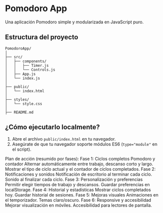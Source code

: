 # Pomodoro App

Una aplicación Pomodoro simple y modularizada en JavaScript puro.

## Estructura del proyecto

```
PomodoroApp/
│
├── src/
│   ├── components/
│   │   ├── Timer.js
│   │   └── Controls.js
│   ├── App.js
│   └── index.js
│
├── public/
│   └── index.html
│
├── styles/
│   └── style.css
│
├── README.md
```

## ¿Cómo ejecutarlo localmente?

1. Abre el archivo `public/index.html` en tu navegador.
2. Asegúrate de que tu navegador soporte módulos ES6 (`type="module"` en el script).




Plan de acción (resumido por fases):
Fase 1: Ciclos completos Pomodoro y contador
Alternar automáticamente entre trabajo, descanso corto y largo.
Mostrar el tipo de ciclo actual y el contador de ciclos completados.
Fase 2: Notificaciones y sonidos
Notificación de escritorio al terminar cada ciclo.
Sonido al finalizar cada ciclo.
Fase 3: Personalización y preferencias
Permitir elegir tiempos de trabajo y descansos.
Guardar preferencias en localStorage.
Fase 4: Historial y estadísticas
Mostrar ciclos completados hoy.
Guardar historial de sesiones.
Fase 5: Mejoras visuales
Animaciones en el temporizador.
Temas claro/oscuro.
Fase 6: Responsive y accesibilidad
Mejorar visualización en móviles.
Accesibilidad para lectores de pantalla.

